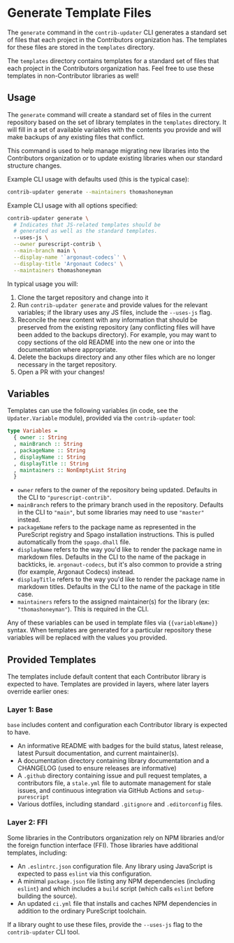 # Generate Template Files

The `generate` command in the `contrib-updater` CLI generates a standard set of files that each project in the Contributors organization has. The templates for these files are stored in the `templates` directory.

The `templates` directory contains templates for a standard set of files that each project in the Contributors organization has. Feel free to use these templates in non-Contributor libraries as well!

## Usage

The `generate` command will create a standard set of files in the current repository based on the set of library templates in the `templates` directory. It will fill in a set of available variables with the contents you provide and will make backups of any existing files that conflict.

This command is used to help manage migrating new libraries into the Contributors organization or to update existing libraries when our standard structure changes.

Example CLI usage with defaults used (this is the typical case):

```sh
contrib-updater generate --maintainers thomashoneyman
```

Example CLI usage with all options specified:

```sh
contrib-updater generate \
  # Indicates that JS-related templates should be
  # generated as well as the standard templates.
  --uses-js \
  --owner purescript-contrib \
  --main-branch main \
  --display-name '`argonaut-codecs`' \
  --display-title 'Argonaut Codecs' \
  --maintainers thomashoneyman
```

In typical usage you will:

1. Clone the target repository and change into it
2. Run `contrib-updater generate` and provide values for the relevant variables; if the library uses any JS files, include the `--uses-js` flag.
3. Reconcile the new content with any information that should be preserved from the existing repository (any conflicting files will have been added to the backups directory). For example, you may want to copy sections of the old README into the new one or into the documentation where appropriate.
4. Delete the backups directory and any other files which are no longer necessary in the target repository.
5. Open a PR with your changes!

## Variables

Templates can use the following variables (in code, see the `Updater.Variable` module), provided via the `contrib-updater` tool:

```purs
type Variables =
  { owner :: String
  , mainBranch :: String
  , packageName :: String
  , displayName :: String
  , displayTitle :: String
  , maintainers :: NonEmptyList String
  }
```

- `owner` refers to the owner of the repository being updated. Defaults in the CLI to `"purescript-contrib"`.
- `mainBranch` refers to the primary branch used in the repository. Defaults in the CLI to `"main"`, but some libraries may need to use `"master"` instead.
- `packageName` refers to the package name as represented in the PureScript registry and Spago installation instructions. This is pulled automatically from the `spago.dhall` file.
- `displayName` refers to the way you'd like to render the package name in markdown files. Defaults in the CLI to the name of the package in backticks, ie. `argonaut-codecs`, but it's also common to provide a string (for example, Argonaut Codecs) instead.
- `displayTitle` refers to the way you'd like to render the package name in markdown titles. Defaults in the CLI to the name of the package in title case.
- `maintainers` refers to the assigned maintainer(s) for the library (ex: `"thomashoneyman"`). This is required in the CLI.

Any of these variables can be used in template files via `{{variableName}}` syntax. When templates are generated for a particular repository these variables will be replaced with the values you provided.

## Provided Templates

The templates include default content that each Contributor library is expected to have. Templates are provided in layers, where later layers override earlier ones:

### Layer 1: Base

`base` includes content and configuration each Contributor library is expected to have.

- An informative README with badges for the build status, latest release, latest Pursuit documentation, and current maintainer(s).
- A documentation directory containing library documentation and a CHANGELOG (used to ensure releases are informative)
- A `.github` directory containing issue and pull request templates, a contributors file, a `stale.yml` file to automate management for stale issues, and continuous integration via GitHub Actions and `setup-purescript`
- Various dotfiles, including standard `.gitignore` and `.editorconfig` files.

### Layer 2: FFI

Some libraries in the Contributors organization rely on NPM libraries and/or the foreign function interface (FFI). Those libraries have additional templates, including:

- An `.eslintrc.json` configuration file. Any library using JavaScript is expected to pass `eslint` via this configuration.
- A minimal `package.json` file listing any NPM dependencies (including `eslint`) and which includes a `build` script (which calls `eslint` before building the source).
- An updated `ci.yml` file that installs and caches NPM dependencies in addition to the ordinary PureScript toolchain.

If a library ought to use these files, provide the `--uses-js` flag to the `contrib-updater` CLI tool.
